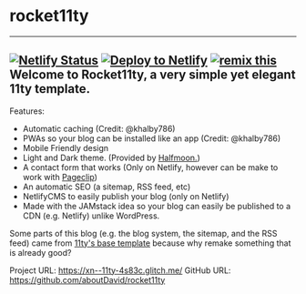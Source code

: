 # rocket11ty
***
[![Netlify Status](https://api.netlify.com/api/v1/badges/c0521ca1-b532-44c0-b265-d4531b676f98/deploy-status)](https://app.netlify.com/sites/rocket11ty/deploys)
[![Deploy to Netlify](https://www.netlify.com/img/deploy/button.svg)](https://app.netlify.com/start/deploy?repository=https://github.com/aboutDavid/rocket11ty)
[![remix this](https://cdn.glitch.com/2bdfb3f8-05ef-4035-a06e-2043962a3a13%2Fremix%402x.png?1513093958726)](https://glitch.com/edit/?utm_content=project_xn--11ty-4s83c&utm_source=remix_this&utm_medium=button&utm_campaign=glitchButton#!/remix/xn--11ty-4s83c)
Welcome to Rocket11ty, a very simple yet elegant 11ty template.
--
Features: 
- Automatic caching (Credit: @khalby786) 
- PWAs so your blog can be installed like an app (Credit: @khalby786) 
- Mobile Friendly design
- Light and Dark theme. (Provided by <a href="https://www.gethalfmoon.com/">Halfmoon.</a>)
- A contact form that works (Only on Netlify, however can be make to work with [Pageclip](https://pageclip.co/))
- An automatic SEO (a sitemap, RSS feed, etc)
- NetlifyCMS to easily publish your blog (only on Netlify)
- Made with the JAMstack idea so your blog can easily be published to a CDN (e.g. Netlify) unlike WordPress.

Some parts of this blog (e.g. the blog system, the sitemap, and the RSS feed) came from [11ty's base template](https://github.com/11ty/eleventy-base-blog) because why remake something that is already good?

Project URL: https://xn--11ty-4s83c.glitch.me/
GitHub URL: https://github.com/aboutDavid/rocket11ty
